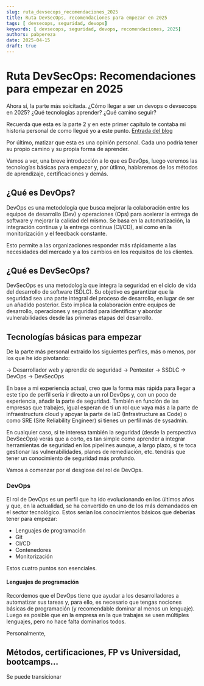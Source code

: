 ```yaml
---
slug: ruta_devsecops_recomendaciones_2025 
title: Ruta DevSecOps, recomendaciones para empezar en 2025 
tags: [ devsecops, seguridad, devops]
keywords: [ devsecops, seguridad, devops, recomendaciones, 2025]
authors: pabpereza
date: 2025-04-15
draft: true
---
```


# Ruta DevSecOps: Recomendaciones para empezar en 2025
Ahora sí, la parte más soicitada. ¿Cómo llegar a ser un devops o devsecops en 2025? ¿Qué tecnologías aprender? ¿Qué camino seguir?

Recuerda que esta es la parte 2 y en este primer capítulo te contaba mi historia personal de como llegué yo a este punto. [Entrada del blog](../mi_ruta_devsecops_2025/mi_ruta_devsecops_2025.md)

Por último, matizar que esta es una opinión personal. Cada uno podría tener su propio camino y su propia forma de aprender.

Vamos a ver, una breve introducción a lo que es DevOps, luego veremos las tecnologías básicas para empezar y, por útlimo, hablaremos de los métodos de aprendizaje, certificaciones y demás.

## ¿Qué es DevOps?
DevOps es una metodología que busca mejorar la colaboración entre los equipos de desarrollo (Dev) y operaciones (Ops) para acelerar la entrega de software y mejorar la calidad del mismo. Se basa en la automatización, la integración continua y la entrega continua (CI/CD), así como en la monitorización y el feedback constante.

Esto permite a las organizaciones responder más rápidamente a las necesidades del mercado y a los cambios en los requisitos de los clientes.

## ¿Qué es DevSecOps?
DevSecOps es una metodología que integra la seguridad en el ciclo de vida del desarrollo de software (SDLC). Su objetivo es garantizar que la seguridad sea una parte integral del proceso de desarrollo, en lugar de ser un añadido posterior. Esto implica la colaboración entre equipos de desarrollo, operaciones y seguridad para identificar y abordar vulnerabilidades desde las primeras etapas del desarrollo.

## Tecnologías básicas para empezar
De la parte más personal extraido los siguientes perfiles, más o menos, por los que he ido pivotando:

-> Desarrollador web y aprendiz de seguridad
-> Pentester
-> SSDLC
-> DevOps
-> DevSecOps

En base a mi experiencia actual, creo que la forma más rápida para llegar a este tipo de perfil sería ir directo a un rol DevOps y, con un poco de experiencia, añadir la parte de seguridad. También en función de las empresas que trabajes, igual esperan de ti un rol que vaya más a la parte de infraestructura cloud y apoyar la parte de IaC (Infrastructure as Code) o como SRE (Site Reliability Engineer) si tienes un perfil más de sysadmin.

En cualquier caso, si te interesa también la seguridad (desde la perspectiva DevSecOps) verás que a corto, es tan simple como aprender a integrar herramientas de seguridad en los pipelines aunque, a largo plazo, si te toca gestionar las vulnerabilidades, planes de remediación, etc. tendrás que tener un conocimiento de seguridad más profundo.

Vamos a comenzar por el desglose del rol de DevOps.

### DevOps
El rol de DevOps es un perfil que ha ido evolucionando en los últimos años y que, en la actualidad, se ha convertido en uno de los más demandados en el sector tecnológico. Estos serían los conocimientos básicos que deberías tener para empezar:
* Lenguajes de programación
* Git
* CI/CD
* Contenedores
* Monitorización

Estos cuatro puntos son esenciales. 

#### Lenguajes de programación
Recordemos que el DevOps tiene que ayudar a los desarrolladores a automatizar sus tareas y, para ello, es necesario que tengas nociones básicas de programación (y recomendable dominar al menos un lenguaje). Luego es posible que en la empresa en la que trabajes se usen múltiples lenguajes, pero no hace falta dominarlos todos.

Personalmente, 



## Métodos, certificaciones, FP vs Universidad, bootcamps...

Se puede transicionar 